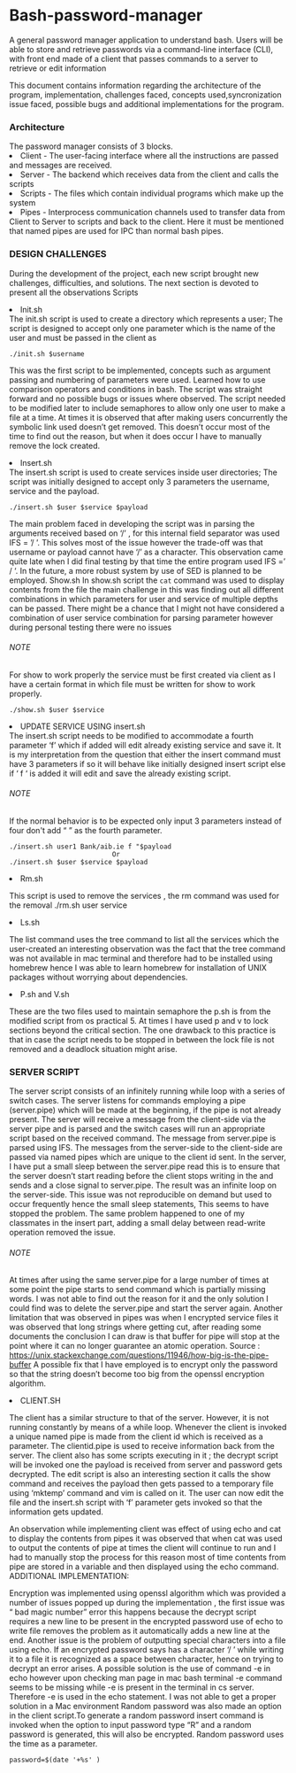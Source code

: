 # Bash-password-manager
A general password manager application to understand bash.
Users will be able to store and retrieve passwords via a command-line interface (CLI), with front end made of a client that passes commands to a server to retrieve or edit information

This document contains information regarding the architecture of the program, implementation, challenges faced, concepts used,syncronization issue faced, possible bugs and additional implementations for the program.

<h3>Architecture</h3>
The password manager consists of 3 blocks.
<li>
  Client - The user-facing interface where all the instructions are passed and messages are received.</li>
<li> Server - The backend which receives data from the client and calls the scripts</li>
<li> Scripts - The files which contain individual programs which make up the system</li>
<li> Pipes - Interprocess communication channels used to transfer data from Client to Server to scripts and back to the client. Here it must be mentioned that named pipes are used for IPC than normal bash pipes.</li>


<h3>DESIGN CHALLENGES</h3> 

During the development of the project, each new script brought new challenges, difficulties, and solutions. The next section is devoted to present all the observations
Scripts
<li>Init.sh</li>
The init.sh script is used to create a directory which represents a user; The script is designed to accept only one parameter which is the name of the user and must be passed in the client as 

    ./init.sh $username 
                
This was the first script to be implemented, concepts such as argument passing and numbering of parameters were used. Learned how to use comparison operators and conditions in bash. The script was straight forward and no possible bugs or issues where observed. The script needed to be modified later to include semaphores to allow only one user to make a file at a time. At times it is observed that after making users concurrently the symbolic link used doesn’t get removed. This doesn’t occur most of the time to find out the reason, but when it does occur I have to manually remove the lock created.

<li>Insert.sh</li>
The insert.sh script is used to create services inside user directories; The script was initially designed to accept only 3 parameters the username, service and the payload.

    ./insert.sh $user $service $payload
      
The main problem faced in developing the script was in parsing the arguments received based on ‘/’ , for this internal field separator was used IFS = ’/ ’. This solves most of the issue however the trade-off was that username or payload cannot have ‘/’ as a character. This observation came quite late when I did final testing by that time the entire program used IFS =’ / ‘. In the future, a more robust system by use of SED is planned to be employed. 
Show.sh
In show.sh script the `cat` command was used to display contents from the file the main challenge in this was finding out all different combinations in which parameters for user and service of multiple depths can be passed. 
There might be a chance that I might not have considered a combination of user service combination for parsing parameter however during personal testing there were no issues
<h6>NOTE</h6>
   For show to work properly the service must be first created via client as I have a certain format in which file must be written for show to work properly.		
			
    ./show.sh $user $service

<li>UPDATE SERVICE USING insert.sh</li>
The insert.sh script needs to be modified to accommodate a fourth parameter ‘f’ which if added will edit already existing service and save it. It is my interpretation from the question that either the insert command must have 3 parameters if so it will behave like initially designed insert script else if ‘ f ‘ is added it will edit and save the already existing script. 


<h6>NOTE</h6>

If the normal behavior is to be expected only input 3 parameters instead of four don't add “ ” as the fourth parameter.
                                       
    ./insert.sh user1 Bank/aib.ie f "$payload
						      Or
    ./insert.sh $user $service $payload
    
<li>Rm.sh</li>

This script is used to remove the services , the rm command was used for the removal
		./rm.sh user service
    
<li>Ls.sh</li>

The list command uses the tree command to list all the services which the user-created an interesting observation was the fact that the tree command was not available in mac terminal and therefore had to be installed using homebrew hence I was able to learn homebrew for installation of UNIX packages without worrying about dependencies.

<li>P.sh and V.sh</li>
    
These are the two files used to maintain semaphore the p.sh is from the modified script from os practical 5. At times I have used p and v to lock sections beyond the critical section. The one drawback to this practice is that in case the script needs to be stopped in between the lock file is not removed and a deadlock situation might arise. 

<h3>SERVER SCRIPT</h3>

The server script consists of an infinitely running while loop with a series of switch cases. The server listens for commands employing a pipe (server.pipe) which will be made at the beginning, if the pipe is not already present. The server will receive a message from the client-side via the server pipe and is parsed and the switch cases will run an appropriate script based on the received command. The message from server.pipe is parsed using IFS. The messages from the server-side to the client-side are passed via named pipes which are unique to the client id sent. In the server, I have put a small sleep between the server.pipe read this is to ensure that the server doesn’t start reading before the client stops writing in the and sends and a close signal to server.pipe. The result was an infinite loop on the server-side. This issue was not reproducible on demand but used to occur frequently hence the small sleep statements, This seems to have stopped the problem. The same problem happened to one of my classmates in the insert part, adding a small delay between read-write operation removed the issue.

<h6>NOTE</h6>

 At times after using the same server.pipe for a large number of times at some point the pipe starts to send command which is partially missing words. I was not able to find out the reason for it and the only solution I could find was to delete the server.pipe and start the server again. Another limitation that was observed in pipes was when I encrypted service files it was observed that long strings where getting cut, after reading some documents the conclusion I can draw is that buffer for pipe will stop at the point where it can no longer guarantee an atomic operation.
Source : https://unix.stackexchange.com/questions/11946/how-big-is-the-pipe-buffer
A possible fix that I have employed is to encrypt only the password so that the string doesn’t become too big from the openssl encryption algorithm.

<li>CLIENT.SH</li>

The client has a similar structure to that of the server. However, it is not running constantly by means of a while loop. Whenever the client is invoked a unique named pipe is made from the client id which is received as a parameter. The clientid.pipe is used to receive information back from the server. 
The client also has some scripts executing in it ; the decrypt script will be invoked one the payload is received from server and password gets decrypted. The edit script is also an interesting section it calls the show command and receives the payload then gets passed to a temporary file using ‘mktemp’ command and vim is called on it. The user can now edit the file and the insert.sh script with ‘f’ parameter gets invoked so that the information gets updated.

An observation while implementing client was effect of using echo and cat to display the contents from pipes it was observed that when cat was used to output the contents of pipe at times the client will continue to run and I had to manually stop the process for this reason most of time contents from pipe are stored in a variable and then displayed using the echo command.
ADDITIONAL IMPLEMENTATION:

Encryption was implemented using openssl algorithm which was provided a number of issues popped up during the implementation , the first issue was “ bad magic number” error this happens because the decrypt script requires a new line to be present in the encrypted password use of echo to write file removes the problem as it automatically adds a new line at the end. Another issue is the problem of outputting special characters into a file using echo. If an encrypted password says has a character ‘/ ’ while writing it to a file it is recognized as a space between character, hence on trying to decrypt an error arises. A possible solution is the use of command -e in echo however upon checking man page in mac bash terminal -e command seems to be missing while -e is present in the terminal in cs server. Therefore -e is used in the echo statement. I was not able to get a proper solution in a Mac environment
Random password was also made an option in the client script.To generate a random password insert command is invoked when the option to input password type “R” and a random password is generated, this will also be encrypted. Random password uses the time as a parameter.

    password=$(date '+%s' )

